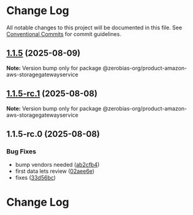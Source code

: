 # Change Log

All notable changes to this project will be documented in this file.
See [Conventional Commits](https://conventionalcommits.org) for commit guidelines.

## [1.1.5](https://github.com/zerobias-org/product/compare/@zerobias-org/product-amazon-aws-storagegatewayservice@1.1.5-rc.1...@zerobias-org/product-amazon-aws-storagegatewayservice@1.1.5) (2025-08-09)

**Note:** Version bump only for package @zerobias-org/product-amazon-aws-storagegatewayservice





## [1.1.5-rc.1](https://github.com/zerobias-org/product/compare/@zerobias-org/product-amazon-aws-storagegatewayservice@1.1.5-rc.0...@zerobias-org/product-amazon-aws-storagegatewayservice@1.1.5-rc.1) (2025-08-08)

**Note:** Version bump only for package @zerobias-org/product-amazon-aws-storagegatewayservice





## 1.1.5-rc.0 (2025-08-08)


### Bug Fixes

* bump vendors needed ([ab2cfb4](https://github.com/zerobias-org/product/commit/ab2cfb4a9cf2e3008e08b068f98011fec096c932))
* first data lets review ([02aee6e](https://github.com/zerobias-org/product/commit/02aee6e8c4f11675de7c63a00f4c8254a67a4dd7))
* fixes ([33d56bc](https://github.com/zerobias-org/product/commit/33d56bcaedf3fa5e3939a33c0fb57eda53539d05))





# Change Log
